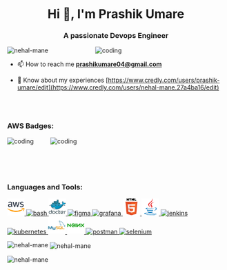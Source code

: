 <h1 align="center">Hi 👋, I'm Prashik Umare</h1>
<h3 align="center">A passionate Devops Engineer</h3>

<img align="right" alt="coding" width="300" src="https://user-images.githubusercontent.com/55389276/140866485-8fb1c876-9a8f-4d6a-98dc-08c4981eaf70.gif">

<p align="left"> <img src="https://komarev.com/ghpvc/?username=nehal-mane&label=Profile%20views&color=0e75b6&style=flat" alt="nehal-mane" /> </p>

- 📫 How to reach me **prashikumare04@gmail.com**

- 📄 Know about my experiences [https://www.credly.com/users/prashik-umare/edit](https://www.credly.com/users/nehal-mane.27a4ba16/edit)

<br>
<br>
<h3 align="left">AWS Badges:</h3>

<img align="left" alt="coding" width="100" src="[https://www.google.com/url?sa=i&url=https%3A%2F%2Fwww.credly.com%2Forg%2Famazon-web-services%2Fbadge%2Faws-cloud-quest-cloud-practitioner&psig=AOvVaw3gethwRV5SAkptWN4hyXtz&ust=1725171971813000&source=images&cd=vfe&opi=89978449&ved=0CBQQjRxqFwoTCIjxwMXMnogDFQAAAAAdAAAAABAE]">
<img align="left" alt="coding" width="100" src="https://images.credly.com/size/680x680/images/eba18772-5ecf-471b-b8af-dda79815b544/image.png">
<p align="left">
</p>
<br>
<p align="left">
</p>
<br>
<br>
<br>
<h3 align="left">Languages and Tools:</h3>
<p align="left"> <a href="https://aws.amazon.com" target="_blank" rel="noreferrer">   <img src="https://raw.githubusercontent.com/devicons/devicon/master/icons/amazonwebservices/amazonwebservices-original-wordmark.svg" alt="aws" width="40" height="40"/> </a> <a href="https://www.gnu.org/software/bash/" target="_blank" rel="noreferrer"> <img src="https://www.vectorlogo.zone/logos/gnu_bash/gnu_bash-icon.svg" alt="bash" width="40" height="40"/> </a> <a href="https://www.docker.com/" target="_blank" rel="noreferrer"> <img src="https://raw.githubusercontent.com/devicons/devicon/master/icons/docker/docker-original-wordmark.svg" alt="docker" width="40" height="40"/> </a> <a href="https://www.figma.com/" target="_blank" rel="noreferrer"> <img src="https://www.vectorlogo.zone/logos/figma/figma-icon.svg" alt="figma" width="40" height="40"/> </a> <a href="https://grafana.com" target="_blank" rel="noreferrer"> <img src="https://www.vectorlogo.zone/logos/grafana/grafana-icon.svg" alt="grafana" width="40" height="40"/> </a> <a href="https://www.w3.org/html/" target="_blank" rel="noreferrer"> <img src="https://raw.githubusercontent.com/devicons/devicon/master/icons/html5/html5-original-wordmark.svg" alt="html5" width="40" height="40"/> </a> <a href="https://www.java.com" target="_blank" rel="noreferrer"> <img src="https://raw.githubusercontent.com/devicons/devicon/master/icons/java/java-original.svg" alt="java" width="40" height="40"/> </a> <a href="https://www.jenkins.io" target="_blank" rel="noreferrer"> <img src="https://www.vectorlogo.zone/logos/jenkins/jenkins-icon.svg" alt="jenkins" width="40" height="40"/> </a> <a href="https://kubernetes.io" target="_blank" rel="noreferrer"> <img src="https://www.vectorlogo.zone/logos/kubernetes/kubernetes-icon.svg" alt="kubernetes" width="40" height="40"/> </a> <a href="https://www.mysql.com/" target="_blank" rel="noreferrer"> <img src="https://raw.githubusercontent.com/devicons/devicon/master/icons/mysql/mysql-original-wordmark.svg" alt="mysql" width="40" height="40"/> </a> <a href="https://www.nginx.com" target="_blank" rel="noreferrer"> <img src="https://raw.githubusercontent.com/devicons/devicon/master/icons/nginx/nginx-original.svg" alt="nginx" width="40" height="40"/> </a> <a href="https://postman.com" target="_blank" rel="noreferrer"> <img src="https://www.vectorlogo.zone/logos/getpostman/getpostman-icon.svg" alt="postman" width="40" height="40"/> </a> <a href="https://www.selenium.dev" target="_blank" rel="noreferrer"> <img src="https://raw.githubusercontent.com/detain/svg-logos/780f25886640cef088af994181646db2f6b1a3f8/svg/selenium-logo.svg" alt="selenium" width="40" height="40"/> </a> </p>

<p><img align="left" src="https://github-readme-stats.vercel.app/api/top-langs?username=nehal-mane&show_icons=true&locale=en&layout=compact" alt="nehal-mane" /></p>

<p>&nbsp;<img align="center" src="https://github-readme-stats.vercel.app/api?username=Prashik Umare&show_icons=true&locale=en" alt="nehal-mane" /></p>

<p><img align="center" src="https://github-readme-streak-stats.herokuapp.com/?user=nehal-mane&" alt="nehal-mane" /></p>
